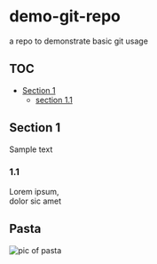 # demo-git-repo
a repo to demonstrate basic git usage

## TOC
* [Section 1](#section-1)
	* [section 1.1](#section-1.1)


## Section 1
Sample text
### 1.1
Lorem ipsum,   
dolor sic amet

## Pasta
![pic of pasta](https://www.google.com/search?q=pasta&sxsrf=ALiCzsaZTVxql32tW9l3J-4-eadD72TRJQ:1654682494793&source=lnms&tbm=isch&sa=X&ved=2ahUKEwiXwMXSzJ34AhUJWsAKHY8yCg4Q_AUoAnoECAMQBA&biw=1536&bih=700&dpr=1.25#imgrc=sLWB6NLRO7XZOM)

